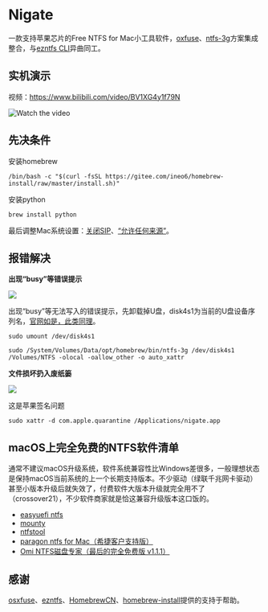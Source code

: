 # Nigate

一款支持苹果芯片的Free NTFS for Mac小工具软件，[oxfuse](https://osxfuse.github.io)、[ntfs-3g](https://github.com/osxfuse/osxfuse/wiki/NTFS-3G#installation)方案集成整合，与[ezntfs CLI](https://github.com/lezgomatt/ezntfs)异曲同工。

## 实机演示

视频：https://www.bilibili.com/video/BV1XG4y1f79N

![Watch the video](https://fastly.jsdelivr.net/gh/hoochanlon/free-mac-ntfs/shashin/example.png)

## 先决条件

安装homebrew

```shell
/bin/bash -c "$(curl -fsSL https://gitee.com/ineo6/homebrew-install/raw/master/install.sh)"
```

安装python

```shell
brew install python
```

最后调整Mac系统设置：[关闭SIP](https://www.pcbiji.com/212402.html)、[“允许任何来源”](https://jingyan.baidu.com/article/49ad8bce2f5cee1834d8faaa.html)。


## 报错解决

**出现“busy”等错误提示**

![](https://fastly.jsdelivr.net/gh/hoochanlon/free-mac-ntfs/shashin/umount-3g.png)

出现“busy”等无法写入的错误提示，先卸载掉U盘，disk4s1为当前的U盘设备序列名，[官网如是，此类同理](https://github.com/osxfuse/osxfuse/wiki/NTFS-3G)。

```shell
sudo umount /dev/disk4s1
```

```shell
sudo /System/Volumes/Data/opt/homebrew/bin/ntfs-3g /dev/disk4s1 /Volumes/NTFS -olocal -oallow_other -o auto_xattr
```

**文件损坏扔入废纸篓**

![](https://fastly.jsdelivr.net/gh/hoochanlon/free-mac-ntfs/shashin/fileberak.png)

这是苹果签名问题

```shell
sudo xattr -d com.apple.quarantine /Applications/nigate.app
```

## macOS上完全免费的NTFS软件清单

通常不建议macOS升级系统，软件系统兼容性比Windows差很多，一般理想状态是保持macOS当前系统的上一个长期支持版本。不少驱动（绿联千兆网卡驱动）甚至小版本升级后就失效了，付费软件大版本升级就完全用不了（crossover21），不少软件商家就是恰这兼容升级版本这口饭的。

* [easyuefi ntfs](https://www.easyuefi.com/ntfs-for-mac/ntfs-for-mac.html) 
* [mounty](https://mounty.app)
* [ntfstool](https://ntfstool.com)
* [paragon ntfs for Mac（希捷客户支持版）](https://www.seagate.com/cn/zh/support/software/paragon/#downloads)
* [Omi NTFS磁盘专家（最后的完全免费版 v1.1.1）](https://www.52pojie.cn/thread-1513314-1-1.html)

## 感谢

[osxfuse](https://osxfuse.github.io)、[ezntfs](https://github.com/lezgomatt/ezntfs)、[HomebrewCN](https://gitee.com/cunkai/HomebrewCN/raw/master/Homebrew.sh)、[homebrew-install](https://gitee.com/ineo6/homebrew-install/raw/master/install.sh)提供的支持于帮助。
